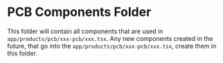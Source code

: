 # PCB Components Folder

This folder will contain all components that are used in `app/products/pcb/xxx-pcb/xxx.tsx`.
Any new components created in the future, that go into the `app/products/pcb/xxx-pcb/xxx.tsx`, create them in this folder.

